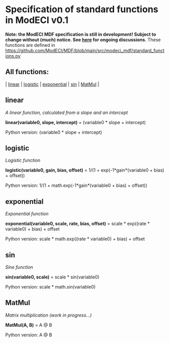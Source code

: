# Specification of standard functions in ModECI v0.1
**Note: the ModECI MDF specification is still in development! Subject to change without (much) notice. See [here](https://github.com/ModECI/MDF/issues?q=is%3Aissue+is%3Aopen+label%3Aspecification) for ongoing discussions.**
These functions are defined in https://github.com/ModECI/MDF/blob/main/src/modeci_mdf/standard_functions.py
## All functions:
 | <a href="#linear">linear</a> | <a href="#logistic">logistic</a> | <a href="#exponential">exponential</a> | <a href="#sin">sin</a> | <a href="#matmul">MatMul</a> | 
## linear
 <p><i>A linear function, calculated from a slope and an intercept</i></p> 
<p><b>linear(variable0, slope, intercept)</b> = (variable0 * slope + intercept)</p> 
<p>Python version: (variable0 * slope + intercept)</p> 

## logistic
 <p><i>Logistic function</i></p> 
<p><b>logistic(variable0, gain, bias, offset)</b> = 1/(1 + exp(-1*gain*(variable0 + bias) + offset))</p> 
<p>Python version: 1/(1 + math.exp(-1*gain*(variable0 + bias) + offset))</p> 

## exponential
 <p><i>Exponential function</i></p> 
<p><b>exponential(variable0, scale, rate, bias, offset)</b> = scale * exp((rate * variable0) + bias) + offset</p> 
<p>Python version: scale * math.exp((rate * variable0) + bias) + offset</p> 

## sin
 <p><i>Sine function</i></p> 
<p><b>sin(variable0, scale)</b> = scale * sin(variable0)</p> 
<p>Python version: scale * math.sin(variable0)</p> 

## MatMul
 <p><i>Matrix multiplication (work in progress...)</i></p> 
<p><b>MatMul(A, B)</b> = A @ B</p> 
<p>Python version: A @ B</p> 
